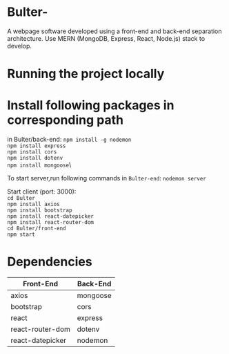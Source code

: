# Bulter-

A webpage software developed using a front-end and back-end separation architecture. Use MERN (MongoDB, Express, React, Node.js) stack to develop.

# Running the project locally

# Install following packages in corresponding path 

in Bulter/back-end:
`npm install -g nodemon`\
`npm install express`\
`npm install cors`\
`npm install dotenv`\
`npm install mongoose`\

To start server,run following commands in `Bulter-end`:
`nodemon server`

Start client (port: 3000):\
`cd Bulter`\
`npm install axios`\
`npm install bootstrap`\
`npm install react-datepicker`\
`npm install react-router-dom`\
`cd Bulter/front-end`\
`npm start`

# Dependencies

| Front-End        | Back-End |
| ---------------- | -------- |
| axios            | mongoose |
| bootstrap        | cors     |
| react            | express  |
| react-router-dom | dotenv   |
| react-datepicker | nodemon  |
